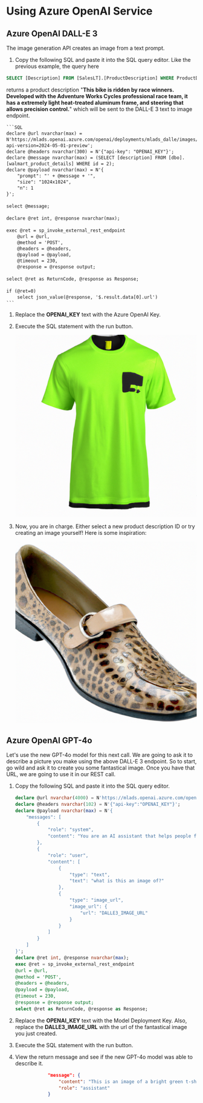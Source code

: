 # Using Azure OpenAI Service

## Azure OpenAI DALL-E 3

The image generation API creates an image from a text prompt.

1. Copy the following SQL and paste it into the SQL query editor. Like the previous example, the query here 

```SQL
SELECT [Description] FROM [SalesLT].[ProductDescription] WHERE ProductDescriptionID = 457
``` 

returns a product description "**This bike is ridden by race winners. Developed with the Adventure Works Cycles professional race team, it has a extremely light heat-treated aluminum frame, and steering that allows precision control.**" which will be sent to the DALL-E 3 text to image endpoint.

    ```SQL
    declare @url nvarchar(max) = N'https://mlads.openai.azure.com/openai/deployments/mlads_dalle/images/generations?api-version=2024-05-01-preview';
    declare @headers nvarchar(300) = N'{"api-key": "OPENAI_KEY"}';
    declare @message nvarchar(max) = (SELECT [description] FROM [dbo].[walmart_product_details] WHERE id = 2);
    declare @payload nvarchar(max) = N'{
        "prompt": "' + @message + '",
        "size": "1024x1024",
        "n": 1
    }';

    select @message;

    declare @ret int, @response nvarchar(max);

    exec @ret = sp_invoke_external_rest_endpoint 
        @url = @url,
        @method = 'POST',
        @headers = @headers,
        @payload = @payload,
        @timeout = 230,
        @response = @response output;

    select @ret as ReturnCode, @response as Response;

    if (@ret=0)
        select json_value(@response, '$.result.data[0].url')
    ```

1. Replace the **OPENAI_KEY** text with the Azure OpenAI Key.

1. Execute the SQL statement with the run button.

    ![An image created by Azure OpenAI DALL-E 3](./media/ch5/generated_00.png)

1. Now, you are in charge. Either select a new product description ID or try creating an image yourself! Here is some inspiration:

    ![An image created by Azure OpenAI DALL-E 3](./media/ch5/generated_30.png)

## Azure OpenAI GPT-4o

Let's use the new GPT-4o model for this next call. We are going to ask it to describe a picture you make using the above DALL-E 3 endpoint. So to start, go wild and ask it to create you some fantastical image. Once you have that URL, we are going to use it in our REST call.

1. Copy the following SQL and paste it into the SQL query editor. 

    ```SQL
    declare @url nvarchar(4000) = N'https://mlads.openai.azure.com/openai/deployments/mladsgpt4o/chat/completions?api-version=2024-02-15-preview';
    declare @headers nvarchar(102) = N'{"api-key":"OPENAI_KEY"}';
    declare @payload nvarchar(max) = N'{
        "messages": [
            {
                "role": "system",
                "content": "You are an AI assistant that helps people find information."
            },
            {
                "role": "user",
                "content": [
                    {
                        "type": "text",
                        "text": "what is this an image of?"
                    },
                    {
                        "type": "image_url",
                        "image_url": {
                            "url": "DALLE3_IMAGE_URL"
                        }
                    }
                ]
            }
        ]
    }';
    declare @ret int, @response nvarchar(max);
    exec @ret = sp_invoke_external_rest_endpoint
    @url = @url,
    @method = 'POST',
    @headers = @headers,
    @payload = @payload,
    @timeout = 230,
    @response = @response output;
    select @ret as ReturnCode, @response as Response;
    ```
1. Replace the **OPENAI_KEY** text with the Model Deployment Key. Also, replace the **DALLE3_IMAGE_URL** with the url of the fantastical image you just created.

1. Execute the SQL statement with the run button.

1. View the return message and see if the new GPT-4o model was able to describe it.

    ```JSON
                "message": {
                    "content": "This is an image of a bright green t-shirt with short sleeves. It has a small black graphic on the left chest area, which appears to be an abstract or stylized design. The neckline is round and there’s a hint of a tag visible through the collar. The hem at the bottom of the shirt also features a black trim.",
                    "role": "assistant"
                }
    ```
